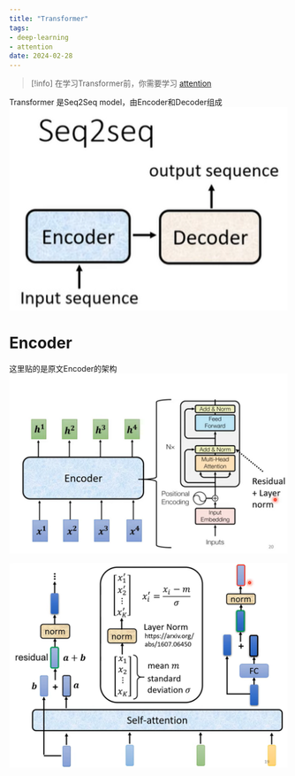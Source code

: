 ```yaml
---
title: "Transformer"
tags:
- deep-learning
- attention
date: 2024-02-28
---
```


> [!info] 
> 在学习Transformer前，你需要学习 [attention](computer_sci/deep_learning_and_machine_learning/deep_learning/attention.md)



Transformer 是Seq2Seq model，由Encoder和Decoder组成
![300](computer_sci/deep_learning_and_machine_learning/deep_learning/attachments/Pasted%20image%2020230316160103.png)

# Encoder
这里贴的是原文Encoder的架构
![Pasted image 20230316162635](computer_sci/deep_learning_and_machine_learning/deep_learning/attachments/Pasted%20image%2020230316162635.png)

![Pasted image 20230316162642](computer_sci/deep_learning_and_machine_learning/deep_learning/attachments/Pasted%20image%2020230316162642.png)